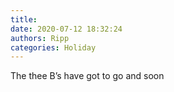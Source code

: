 ```yaml
---
title: 
date: 2020-07-12 18:32:24
authors: Ripp
categories: Holiday
---
```


 The thee B’s have got to go and soon